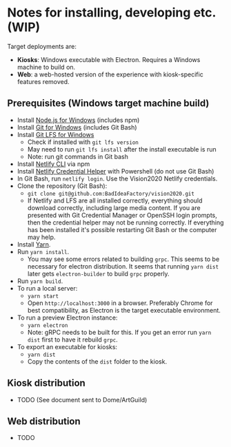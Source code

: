 # Notes for installing, developing etc. (WIP)

Target deployments are:

- **Kiosks**: Windows executable with Electron. Requires a Windows machine to build on.
- **Web**: a web-hosted version of the experience with kiosk-specific features removed.

## Prerequisites (Windows target machine build)

- Install [Node.js for Windows](https://nodejs.org/en/) (includes npm)
- Install [Git for Windows](https://git-scm.com/download/win) (includes Git Bash)
- Install [Git LFS for Windows](https://git-lfs.github.com/)
  - Check if installed with `git lfs version`
  - May need to run `git lfs install` after the install executable is run
  - Note: run git commands in Git bash
- Install [Netlify CLI](https://cli.netlify.com/) via npm
- Install [Netlify Credential Helper](https://github.com/netlify/netlify-credential-helper#install-on-windows-with-powershell_) with Powershell (do not use Git Bash)
- In Git Bash, run `netlify login`. Use the Vision2020 Netlify credentials.
- Clone the repository (Git Bash):
  - `git clone git@github.com:BadIdeaFactory/vision2020.git`
  - If Netlify and LFS are all installed correctly, everything should download correctly, including large media content. If you are presented with Git Credential Manager or OpenSSH login prompts, then the credential helper may not be running correctly. If everything has been installed it's possible restarting Git Bash or the computer may help.
- Install [Yarn](https://classic.yarnpkg.com/en/docs/install/#windows-stable).
- Run `yarn install`.
  - You may see some errors related to building `grpc`. This seems to be necessary for electron distribution. It seems that running `yarn dist` later gets `electron-builder` to build `grpc` properly.
- Run `yarn build`.
- To run a local server:
  - `yarn start`
  - Open `http://localhost:3000` in a browser. Preferably Chrome for best compatibility, as Electron is the target executable environment.
- To run a preview Electron instance:
  - `yarn electron`
  - Note: gRPC needs to be built for this. If you get an error run `yarn dist` first to have it rebuild `grpc`.
- To export an executable for kiosks:
  - `yarn dist`
  - Copy the contents of the `dist` folder to the kiosk.

## Kiosk distribution

- TODO (See document sent to Dome/ArtGuild)

## Web distribution

- TODO
